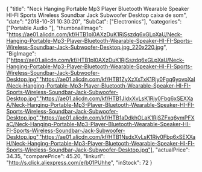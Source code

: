 {
	"title": "Neck Hanging Portable Mp3 Player Bluetooth Wearable Speaker HI-FI Sports Wireless Soundbar Jack Subwoofer Desktop caixa de som",
	"date": "2018-10-31 10:30:20",
	"SubCat": ["Electronics"],
	"categories": ["Portable Audio "],
	"thumbnailImage": "https://ae01.alicdn.com/kf/HTB1pI0AXzDuK1RjSszdq6xGLpXaU/Neck-Hanging-Portable-Mp3-Player-Bluetooth-Wearable-Speaker-HI-FI-Sports-Wireless-Soundbar-Jack-Subwoofer-Desktop.jpg_220x220.jpg",
	"BigImage": ["https://ae01.alicdn.com/kf/HTB1pI0AXzDuK1RjSszdq6xGLpXaU/Neck-Hanging-Portable-Mp3-Player-Bluetooth-Wearable-Speaker-HI-FI-Sports-Wireless-Soundbar-Jack-Subwoofer-Desktop.jpg","https://ae01.alicdn.com/kf/HTB1ZyXzXsTxK1Rjy0Fgq6yovpXaI/Neck-Hanging-Portable-Mp3-Player-Bluetooth-Wearable-Speaker-HI-FI-Sports-Wireless-Soundbar-Jack-Subwoofer-Desktop.jpg","https://ae01.alicdn.com/kf/HTB1JIdxXvLsK1Rjy0Fbq6xSEXXaA/Neck-Hanging-Portable-Mp3-Player-Bluetooth-Wearable-Speaker-HI-FI-Sports-Wireless-Soundbar-Jack-Subwoofer-Desktop.jpg","https://ae01.alicdn.com/kf/HTB1aDdkhOLaK1RjSZFxq6ymPFXaC/Neck-Hanging-Portable-Mp3-Player-Bluetooth-Wearable-Speaker-HI-FI-Sports-Wireless-Soundbar-Jack-Subwoofer-Desktop.jpg","https://ae01.alicdn.com/kf/HTB1NsdxXvLsK1Rjy0Fbq6xSEXXaH/Neck-Hanging-Portable-Mp3-Player-Bluetooth-Wearable-Speaker-HI-FI-Sports-Wireless-Soundbar-Jack-Subwoofer-Desktop.jpg"],
	"actualPrice": 34.35,
	"comparePrice": 45.20,
	"linkurl": "http://s.click.aliexpress.com/e/b01PUhhe",
	"inStock": 72
}
